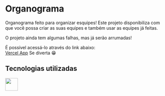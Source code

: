 # Organograma

Organograma feito para organizar esquipes! Este projeto disponibiliza com que você possa criar as suas equipes e também usar as equipes já feitas.

O projeto ainda tem algumas falhas, mas já serão arrumadas!

É possível acessá-lo através do link abaixo: <br>
<a href="https://cart-shopping-beta.vercel.app/">Vercel App</a>
Se diverta 😁



## Tecnologias utilizadas
<img src="https://cdn.jsdelivr.net/gh/devicons/devicon/icons/react/react-original.svg" width="40" />
